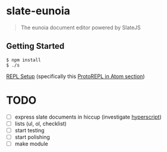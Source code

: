 # slate-eunoia

> The eunoia document editor powered by SlateJS


## Getting Started

```
$ npm install
$ ./s
```

[REPL Setup](https://medium.com/@loganpowell/clojurescript-development-for-javascript-developers-in-atom-with-shadow-cljs-and-protorepl-ec5e38e3de26) (specifically this [ProtoREPL in Atom section](https://gist.github.com/jasongilman/d1f70507bed021b48625))

# TODO

- [ ] express slate documents in hiccup (investigate [hyperscript](https://github.com/ianstormtaylor/slate/blob/master/docs/reference/slate-hyperscript/index.md))
- [ ] lists (ul, ol, checklist)
- [ ] start testing
- [ ] start polishing
- [ ] make module
